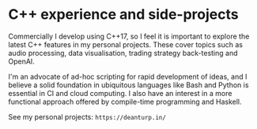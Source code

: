 # C++ experience and side-projects

Commercially I develop using C++17, so I feel it is important to explore the latest C++ features in my personal projects. These cover topics such as audio processing, data visualisation, trading strategy back-testing and OpenAI.

I'm an advocate of ad-hoc scripting for rapid development of ideas, and I believe a solid foundation in ubiquitous languages like Bash and Python is essential in CI and cloud computing. I also have an interest in a more functional approach offered by compile-time programming and Haskell.

See my personal projects: `https://deanturp.in/`


